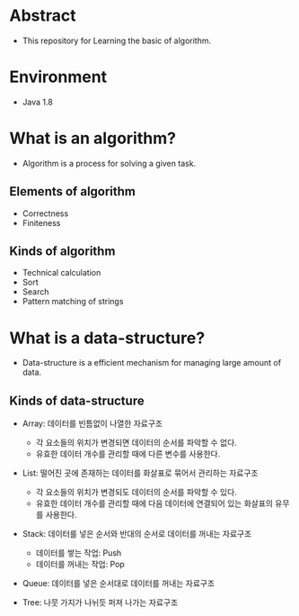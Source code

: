 # Abstract
- This repository for Learning the basic of algorithm.

# Environment
- Java 1.8

# What is an algorithm?
- Algorithm is a process for solving a given task.

## Elements of algorithm
- Correctness
- Finiteness

## Kinds of algorithm
- Technical calculation
- Sort
- Search
- Pattern matching of strings

# What is a data-structure?
- Data-structure is a efficient mechanism for managing large amount of data.

## Kinds of data-structure
- Array: 데이터를 빈틈없이 나열한 자료구조
  - 각 요소들의 위치가 변경되면 데이터의 순서를 파악할 수 없다.
  - 유효한 데이터 개수를 관리할 때에 다른 변수를 사용한다.

- List: 떨어진 곳에 존재하는 데이터를 화살표로 묶어서 관리하는 자료구조
  - 각 요소들의 위치가 변경되도 데이터의 순서를 파악할 수 있다.
  - 유효한 데이터 개수를 관리할 때에 다음 데이터에 연결되어 있는 화살표의 유무를 사용한다.

- Stack: 데이터를 넣은 순서와 반대의 순서로 데이터를 꺼내는 자료구조
  - 데이터를 쌓는 작업: Push
  - 데이터를 꺼내는 작업: Pop
  
- Queue: 데이터를 넣은 순서대로 데이터를 꺼내는 자료구조

- Tree: 나뭇 가지가 나뉘듯 퍼져 나가는 자료구조
